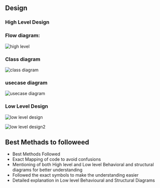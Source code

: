## Design

### High Level Design

### Flow diagram:

![high level](https://user-images.githubusercontent.com/62956242/153260605-642e78e1-2c23-4fe3-9489-764825898850.png)

### Class diagram

![class diagram](https://user-images.githubusercontent.com/62956242/153261129-6d1173e0-dcd0-4b80-a8c0-8204cb0cc22a.png)

### usecase diagram

![usecase diagram](https://user-images.githubusercontent.com/62956242/153261776-018e543e-88b7-4e30-ac17-f3464d37b576.png)

### Low Level Design

![low level design](https://user-images.githubusercontent.com/62956242/153262234-132a7861-7e96-4390-a279-d14a4556c402.png)


![low level design2](https://user-images.githubusercontent.com/62956242/153262507-9dd207d9-353f-440c-bb7c-b2bb5bfbfb50.png)


## Best Methads to  followeed

* Best Methods Followed
* Exact Mapping of code to avoid confusions
* Mentioning of both High level and Low level Behavioral and structural diagrams for better understanding
* Followed the exact symbols to make the understanding easier
* Detailed explanation in Low level Behavioural and Structural Diagrams




